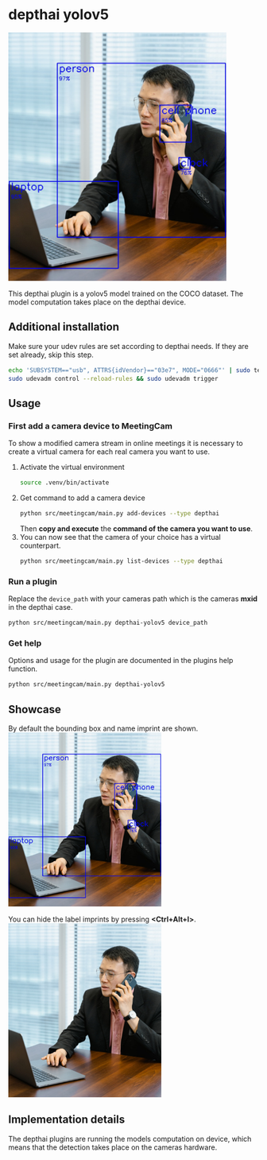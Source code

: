 # depthai yolov5

<img src="/assets/example_depthai_yolov5_coco_with_detection.jpg" height=500>

This depthai plugin is a yolov5 model trained on the COCO dataset. The model computation takes place on the depthai device.

## Additional installation

Make sure your udev rules are set according to depthai needs. If they are set already, skip this step.
```bash
echo 'SUBSYSTEM=="usb", ATTRS{idVendor}=="03e7", MODE="0666"' | sudo tee /etc/udev/rules.d/80-movidius.rules
sudo udevadm control --reload-rules && sudo udevadm trigger
```

## Usage

### First add a camera device to MeetingCam

To show a modified camera stream in online meetings it is necessary to create a virtual camera for each real camera you want to use.

1. Activate the virtual environment
   ```bash
   source .venv/bin/activate
   ```
2. Get command to add a camera device
   ```bash
   python src/meetingcam/main.py add-devices --type depthai
   ```
   Then **copy and execute** the **command of the camera you want to use**.
3. You can now see that the camera of your choice has a virtual counterpart.
   ```bash
   python src/meetingcam/main.py list-devices --type depthai
   ```

### Run a plugin
Replace the `device_path` with your cameras path which is the cameras **mxid** in the depthai case.
```bash
python src/meetingcam/main.py depthai-yolov5 device_path
```


### Get help
Options and usage for the plugin are documented in the plugins help function.
```bash
python src/meetingcam/main.py depthai-yolov5
```

## Showcase
By default the bounding box and name imprint are shown. \
<img src="/assets/example_depthai_yolov5_coco_with_detection.jpg" height=350>

You can hide the label imprints by pressing **<Ctrl+Alt+l>**. \
<img src="/assets/example_depthai_yolov5_coco.jpg" height=350>


## Implementation details

The depthai plugins are running the models computation on device, which means that the detection takes place on the cameras hardware. 
